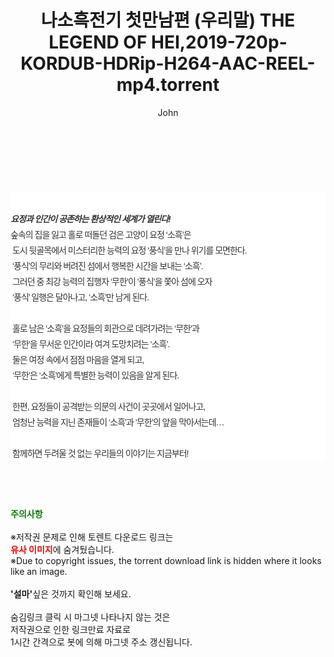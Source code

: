 ﻿---
layout: post
title:  "나소흑전기 첫만남편 (우리말) THE LEGEND OF HEI,2019-720p-KORDUB-HDRip-H264-AAC-REEL-mp4.torrent"
author: John
categories: [ 애니메이션 ]
tags: [  ]
image:  
description: "나소흑전기 첫만남편 (우리말) THE LEGEND OF HEI,2019-720p-KORDUB-HDRip-H264-AAC-REEL-mp4 torrent 정보 공유"
toc: true
toc_sticky: true
---

<br>
<div class="view-img">
<a class="view_image" href="https://torrentmobile60.com/bbs/view_image.php?fn=%2Fdata%2Ffile%2Fani%2F2345726642_ICTVX3Pi_5b57081d2e643596095a68c2e347b47d3df695b7.jpg" target="_blank"><img alt="" class="img-tag" content="https://torrentmobile60.com/data/file/ani/2345726642_ICTVX3Pi_5b57081d2e643596095a68c2e347b47d3df695b7.jpg" itemprop="image" src="https://torrentmobile60.com/data/file/ani/2345726642_ICTVX3Pi_5b57081d2e643596095a68c2e347b47d3df695b7.jpg"/></a><a class="view_image" href="https://torrentmobile60.com/bbs/view_image.php?fn=%2Fdata%2Ffile%2Fani%2F2345726642_unYSHN1g_2166eff84cf4616be324d3cd5e187199534c73be.jpg" target="_blank"><img alt="" class="img-tag" content="https://torrentmobile60.com/data/file/ani/2345726642_unYSHN1g_2166eff84cf4616be324d3cd5e187199534c73be.jpg" itemprop="image" src="https://torrentmobile60.com/data/file/ani/2345726642_unYSHN1g_2166eff84cf4616be324d3cd5e187199534c73be.jpg"/></a></div><div class="view-content" itemprop="description">
<p><br/></p><div class="title_area" style="margin:0px 0px 9px;padding:0px;list-style:none;font-size:12px;font-family:'나눔고딕', NanumGothic, '돋움', Dotum, Helvetica, 'AppleSDGothicNeo-Medium', AppleGothic, sans-serif;height:30px;float:none;background-color:rgb(255,255,255);"><h4 class="h_story" style="margin:5px 10px 0px 0px;padding:0px;list-style:none;font-size:12px;font-family:'돋움', sans-serif;height:18px;width:49px;background:url(&quot;https://ssl.pstatic.net/static/movie/2020/10/h_tx_sp5.png&quot;) no-repeat 0px -17px;float:left;"><strong class="blind" style="margin:0px;padding:0px;list-style:none;font-size:0px;font-family:inherit;color:inherit;width:1px;height:1px;line-height:0;">줄거리</strong></h4></div><h5 class="h_tx_story" style="margin:-7px 0px 1px;padding:0px;list-style:none;font-size:14px;font-family:'나눔고딕', NanumGothic, Helvetica, sans-serif;color:rgb(51,51,51);background-image:url(&quot;https://ssl.pstatic.net/static/movie/2014/01/blank.gif&quot;);letter-spacing:-1px;line-height:25px;background-color:rgb(255,255,255);">요정과 인간이 공존하는 환상적인 세계가 열린다!</h5><p class="con_tx" style="margin-top:-1px;margin-bottom:-6px;list-style:none;font-size:14px;font-family:'나눔고딕', NanumGothic, '돋움', Dotum, Helvetica, 'AppleSDGothicNeo-Medium', AppleGothic, sans-serif;color:rgb(51,51,51);background-image:url(&quot;https://ssl.pstatic.net/static/movie/2014/01/blank.gif&quot;);letter-spacing:-1px;line-height:25px;background-color:rgb(255,255,255);">숲속의 집을 잃고 홀로 떠돌던 검은 고양이 요정 ‘소흑’은<br style="list-style:none;font-size:12px;font-family:'돋움', sans-serif;color:rgb(0,0,0);"/> 도시 뒷골목에서 미스터리한 능력의 요정 ‘풍식’을 만나 위기를 모면한다.<br style="list-style:none;font-size:12px;font-family:'돋움', sans-serif;color:rgb(0,0,0);"/> ‘풍식’의 무리와 버려진 섬에서 행복한 시간을 보내는 ‘소흑’.<br style="list-style:none;font-size:12px;font-family:'돋움', sans-serif;color:rgb(0,0,0);"/> 그러던 중 최강 능력의 집행자 ‘무한’이 ‘풍식’을 쫓아 섬에 오자<br style="list-style:none;font-size:12px;font-family:'돋움', sans-serif;color:rgb(0,0,0);"/> ‘풍식’ 일행은 달아나고, ‘소흑’만 남게 된다.<br style="list-style:none;font-size:12px;font-family:'돋움', sans-serif;color:rgb(0,0,0);"/> <br style="list-style:none;font-size:12px;font-family:'돋움', sans-serif;color:rgb(0,0,0);"/> 홀로 남은 ‘소흑’을 요정들의 회관으로 데려가려는 ‘무한’과<br style="list-style:none;font-size:12px;font-family:'돋움', sans-serif;color:rgb(0,0,0);"/> ‘무한’을 무서운 인간이라 여겨 도망치려는 ‘소흑’.<br style="list-style:none;font-size:12px;font-family:'돋움', sans-serif;color:rgb(0,0,0);"/> 둘은 여정 속에서 점점 마음을 열게 되고,<br style="list-style:none;font-size:12px;font-family:'돋움', sans-serif;color:rgb(0,0,0);"/> ‘무한’은 ‘소흑’에게 특별한 능력이 있음을 알게 된다.<br style="list-style:none;font-size:12px;font-family:'돋움', sans-serif;color:rgb(0,0,0);"/> <br style="list-style:none;font-size:12px;font-family:'돋움', sans-serif;color:rgb(0,0,0);"/> 한편, 요정들이 공격받는 의문의 사건이 곳곳에서 일어나고,<br style="list-style:none;font-size:12px;font-family:'돋움', sans-serif;color:rgb(0,0,0);"/> 엄청난 능력을 지닌 존재들이 ‘소흑’과 ‘무한’의 앞을 막아서는데…<br style="list-style:none;font-size:12px;font-family:'돋움', sans-serif;color:rgb(0,0,0);"/> <br style="list-style:none;font-size:12px;font-family:'돋움', sans-serif;color:rgb(0,0,0);"/> 함께하면 두려울 것 없는 우리들의 이야기는 지금부터!</p> </div>
    
<br><br><br>
<p data-ke-size="size16"><b><span style="color: green;">주의사항</span></b><br /><br />※저작권 문제로 인해 토렌트 다운로드 링크는<br /><b><span style="color: red;">유사 이미지</span></b>에 숨겨뒀습니다.<br />※Due to copyright issues, the torrent download link is hidden where it looks like an image.<br /><br /><b>'설마'</b>싶은 것까지 확인해 보세요.<br /><br />숨김링크 클릭 시 마그넷 나타나지 않는 것은<br />저작권으로 인한 링크만료 자료로<br />1시간 간격으로 봇에 의해 마그넷 주소 갱신됩니다.</p>
